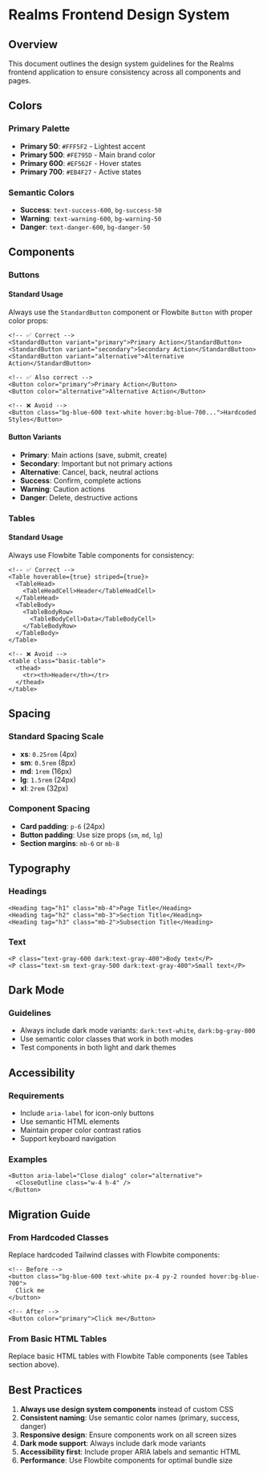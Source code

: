 # Realms Frontend Design System

## Overview
This document outlines the design system guidelines for the Realms frontend application to ensure consistency across all components and pages.

## Colors

### Primary Palette
- **Primary 50**: `#FFF5F2` - Lightest accent
- **Primary 500**: `#FE795D` - Main brand color
- **Primary 600**: `#EF562F` - Hover states
- **Primary 700**: `#EB4F27` - Active states

### Semantic Colors
- **Success**: `text-success-600`, `bg-success-50`
- **Warning**: `text-warning-600`, `bg-warning-50`
- **Danger**: `text-danger-600`, `bg-danger-50`

## Components

### Buttons

#### Standard Usage
Always use the `StandardButton` component or Flowbite `Button` with proper color props:

```svelte
<!-- ✅ Correct -->
<StandardButton variant="primary">Primary Action</StandardButton>
<StandardButton variant="secondary">Secondary Action</StandardButton>
<StandardButton variant="alternative">Alternative Action</StandardButton>

<!-- ✅ Also correct -->
<Button color="primary">Primary Action</Button>
<Button color="alternative">Alternative Action</Button>

<!-- ❌ Avoid -->
<Button class="bg-blue-600 text-white hover:bg-blue-700...">Hardcoded Styles</Button>
```

#### Button Variants
- **Primary**: Main actions (save, submit, create)
- **Secondary**: Important but not primary actions
- **Alternative**: Cancel, back, neutral actions
- **Success**: Confirm, complete actions
- **Warning**: Caution actions
- **Danger**: Delete, destructive actions

### Tables

#### Standard Usage
Always use Flowbite Table components for consistency:

```svelte
<!-- ✅ Correct -->
<Table hoverable={true} striped={true}>
  <TableHead>
    <TableHeadCell>Header</TableHeadCell>
  </TableHead>
  <TableBody>
    <TableBodyRow>
      <TableBodyCell>Data</TableBodyCell>
    </TableBodyRow>
  </TableBody>
</Table>

<!-- ❌ Avoid -->
<table class="basic-table">
  <thead>
    <tr><th>Header</th></tr>
  </thead>
</table>
```

## Spacing

### Standard Spacing Scale
- **xs**: `0.25rem` (4px)
- **sm**: `0.5rem` (8px)
- **md**: `1rem` (16px)
- **lg**: `1.5rem` (24px)
- **xl**: `2rem` (32px)

### Component Spacing
- **Card padding**: `p-6` (24px)
- **Button padding**: Use size props (`sm`, `md`, `lg`)
- **Section margins**: `mb-6` or `mb-8`

## Typography

### Headings
```svelte
<Heading tag="h1" class="mb-4">Page Title</Heading>
<Heading tag="h2" class="mb-3">Section Title</Heading>
<Heading tag="h3" class="mb-2">Subsection Title</Heading>
```

### Text
```svelte
<P class="text-gray-600 dark:text-gray-400">Body text</P>
<P class="text-sm text-gray-500 dark:text-gray-400">Small text</P>
```

## Dark Mode

### Guidelines
- Always include dark mode variants: `dark:text-white`, `dark:bg-gray-800`
- Use semantic color classes that work in both modes
- Test components in both light and dark themes

## Accessibility

### Requirements
- Include `aria-label` for icon-only buttons
- Use semantic HTML elements
- Maintain proper color contrast ratios
- Support keyboard navigation

### Examples
```svelte
<Button aria-label="Close dialog" color="alternative">
  <CloseOutline class="w-4 h-4" />
</Button>
```

## Migration Guide

### From Hardcoded Classes
Replace hardcoded Tailwind classes with Flowbite components:

```svelte
<!-- Before -->
<button class="bg-blue-600 text-white px-4 py-2 rounded hover:bg-blue-700">
  Click me
</button>

<!-- After -->
<Button color="primary">Click me</Button>
```

### From Basic HTML Tables
Replace basic HTML tables with Flowbite Table components (see Tables section above).

## Best Practices

1. **Always use design system components** instead of custom CSS
2. **Consistent naming**: Use semantic color names (primary, success, danger)
3. **Responsive design**: Ensure components work on all screen sizes
4. **Dark mode support**: Always include dark mode variants
5. **Accessibility first**: Include proper ARIA labels and semantic HTML
6. **Performance**: Use Flowbite components for optimal bundle size
